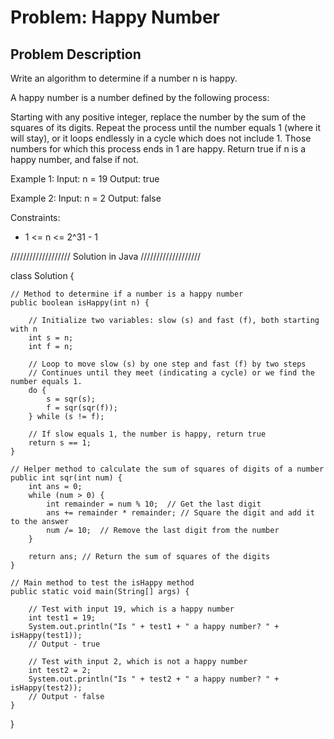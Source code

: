 # Problem: Happy Number

## Problem Description

Write an algorithm to determine if a number n is happy.

A happy number is a number defined by the following process:

Starting with any positive integer, replace the number by the sum of the squares of its digits.
Repeat the process until the number equals 1 (where it will stay), or it loops endlessly in a cycle which does not include 1.
Those numbers for which this process ends in 1 are happy.
Return true if n is a happy number, and false if not.


Example 1:
Input: n = 19
Output: true

Example 2:
Input: n = 2
Output: false

Constraints:

- 1 <= n <= 2^31 - 1



///////////////////  Solution in Java ///////////////////


class Solution {

    // Method to determine if a number is a happy number
    public boolean isHappy(int n) {

        // Initialize two variables: slow (s) and fast (f), both starting with n
        int s = n;
        int f = n;

        // Loop to move slow (s) by one step and fast (f) by two steps
        // Continues until they meet (indicating a cycle) or we find the number equals 1.
        do {
            s = sqr(s);         
            f = sqr(sqr(f));    
        } while (s != f);       

        // If slow equals 1, the number is happy, return true
        return s == 1;
    }

    // Helper method to calculate the sum of squares of digits of a number
    public int sqr(int num) {
        int ans = 0;
        while (num > 0) {
            int remainder = num % 10;  // Get the last digit
            ans += remainder * remainder; // Square the digit and add it to the answer
            num /= 10;  // Remove the last digit from the number
        }

        return ans; // Return the sum of squares of the digits
    }

    // Main method to test the isHappy method
    public static void main(String[] args) {

        // Test with input 19, which is a happy number
        int test1 = 19;
        System.out.println("Is " + test1 + " a happy number? " + isHappy(test1));
        // Output - true

        // Test with input 2, which is not a happy number
        int test2 = 2;
        System.out.println("Is " + test2 + " a happy number? " + isHappy(test2));
        // Output - false
    }
}




